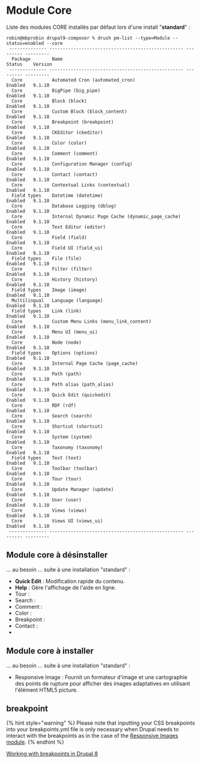 # Module Core

Liste des modules CORE installés par défaut lors d'une install "**standard**" :

```
robin@mbprobin drupal9-composer % drush pm-list --type=Module --status=enabled --core   
 -------------- -------------------------------------------------- --------- --------- 
  Package        Name                                               Status    Version  
 -------------- -------------------------------------------------- --------- --------- 
  Core           Automated Cron (automated_cron)                    Enabled   9.1.10   
  Core           BigPipe (big_pipe)                                 Enabled   9.1.10   
  Core           Block (block)                                      Enabled   9.1.10   
  Core           Custom Block (block_content)                       Enabled   9.1.10   
  Core           Breakpoint (breakpoint)                            Enabled   9.1.10   
  Core           CKEditor (ckeditor)                                Enabled   9.1.10   
  Core           Color (color)                                      Enabled   9.1.10   
  Core           Comment (comment)                                  Enabled   9.1.10   
  Core           Configuration Manager (config)                     Enabled   9.1.10   
  Core           Contact (contact)                                  Enabled   9.1.10   
  Core           Contextual Links (contextual)                      Enabled   9.1.10   
  Field types    Datetime (datetime)                                Enabled   9.1.10   
  Core           Database Logging (dblog)                           Enabled   9.1.10   
  Core           Internal Dynamic Page Cache (dynamic_page_cache)   Enabled   9.1.10   
  Core           Text Editor (editor)                               Enabled   9.1.10   
  Core           Field (field)                                      Enabled   9.1.10   
  Core           Field UI (field_ui)                                Enabled   9.1.10   
  Field types    File (file)                                        Enabled   9.1.10   
  Core           Filter (filter)                                    Enabled   9.1.10   
  Core           History (history)                                  Enabled   9.1.10   
  Field types    Image (image)                                      Enabled   9.1.10   
  Multilingual   Language (language)                                Enabled   9.1.10   
  Field types    Link (link)                                        Enabled   9.1.10   
  Core           Custom Menu Links (menu_link_content)              Enabled   9.1.10   
  Core           Menu UI (menu_ui)                                  Enabled   9.1.10   
  Core           Node (node)                                        Enabled   9.1.10   
  Field types    Options (options)                                  Enabled   9.1.10   
  Core           Internal Page Cache (page_cache)                   Enabled   9.1.10   
  Core           Path (path)                                        Enabled   9.1.10   
  Core           Path alias (path_alias)                            Enabled   9.1.10   
  Core           Quick Edit (quickedit)                             Enabled   9.1.10   
  Core           RDF (rdf)                                          Enabled   9.1.10   
  Core           Search (search)                                    Enabled   9.1.10   
  Core           Shortcut (shortcut)                                Enabled   9.1.10   
  Core           System (system)                                    Enabled   9.1.10   
  Core           Taxonomy (taxonomy)                                Enabled   9.1.10   
  Field types    Text (text)                                        Enabled   9.1.10   
  Core           Toolbar (toolbar)                                  Enabled   9.1.10   
  Core           Tour (tour)                                        Enabled   9.1.10   
  Core           Update Manager (update)                            Enabled   9.1.10   
  Core           User (user)                                        Enabled   9.1.10   
  Core           Views (views)                                      Enabled   9.1.10   
  Core           Views UI (views_ui)                                Enabled   9.1.10   
 -------------- -------------------------------------------------- --------- --------- 
```

## Module core à désinstaller

... au besoin ... suite à une installation "standard" :

* **Quick Edit** : Modification rapide du contenu.
* **Help** : Gère l'affichage de l'aide en ligne.
* Tour :&#x20;
* Search :
* Comment :
* Color :
* Breakpoint :
* Contact :
*

## Module core à installer

... au besoin ... suite à une installation "standard" :

* Responsive Image : Fournit un formateur d'image et une cartographie des points de rupture pour afficher des images adaptatives en utilisant l'élément HTML5 picture.

## breakpoint

{% hint style="warning" %}
Please note that inputting your CSS breakpoints into your breakpoints.yml file is only necessary when Drupal needs to interact with the breakpoints as in the case of the [Responsive Images module](https://www.drupal.org/docs/8/mobile-guide/responsive-images-in-drupal-8).
{% endhint %}

[Working with breakpoints in Drupal 8](https://www.drupal.org/docs/8/theming-drupal-8/working-with-breakpoints-in-drupal-8)


